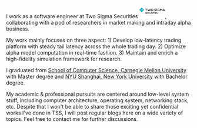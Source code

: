 I work as a software engineer at Two Sigma Securities <img src='./images/tss_logo.jpg' style='width: 5em;'>, collaborating with a pod of researchers in market making and intraday alpha business.

My work mainly focuses on three aspect: 1) Develop low-latency trading platform with steady tail latency across the whole trading day. 2) Optimize alpha model computation in real-time fashion. 3) Maintain and enrich a high-fidelity simulation framework for research.

I graduated from [School of Computer Science, Carnegie Mellon University](https://www.cs.cmu.edu/) with Master degree and [NYU Shanghai, New York University](https://shanghai.nyu.edu/) with Bachelor degree.

My academic & professional pursuits are centered around low-level system stuff, including computer architecture, operating system, networking stack, etc. Despite that I won't be able to share those exciting yet confidential works I've done in TSS, I will post regular blogs here on a wide variety of topics. Feel free to contact me for further discussions.